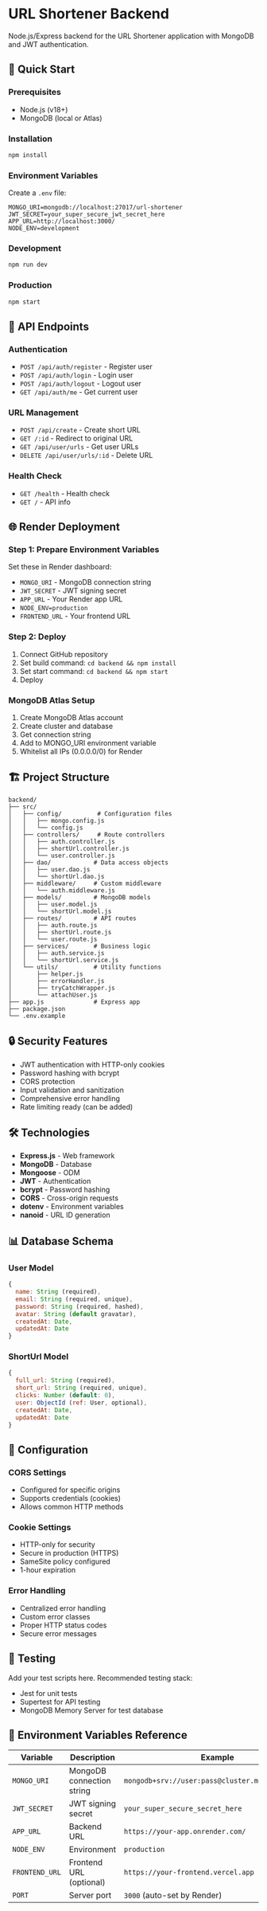# URL Shortener Backend

Node.js/Express backend for the URL Shortener application with MongoDB and JWT authentication.

## 🚀 Quick Start

### Prerequisites
- Node.js (v18+)
- MongoDB (local or Atlas)

### Installation
```bash
npm install
```

### Environment Variables
Create a `.env` file:
```env
MONGO_URI=mongodb://localhost:27017/url-shortener
JWT_SECRET=your_super_secure_jwt_secret_here
APP_URL=http://localhost:3000/
NODE_ENV=development
```

### Development
```bash
npm run dev
```

### Production
```bash
npm start
```

## 📡 API Endpoints

### Authentication
- `POST /api/auth/register` - Register user
- `POST /api/auth/login` - Login user
- `POST /api/auth/logout` - Logout user
- `GET /api/auth/me` - Get current user

### URL Management
- `POST /api/create` - Create short URL
- `GET /:id` - Redirect to original URL
- `GET /api/user/urls` - Get user URLs
- `DELETE /api/user/urls/:id` - Delete URL

### Health Check
- `GET /health` - Health check
- `GET /` - API info

## 🌐 Render Deployment

### Step 1: Prepare Environment Variables
Set these in Render dashboard:
- `MONGO_URI` - MongoDB connection string
- `JWT_SECRET` - JWT signing secret
- `APP_URL` - Your Render app URL
- `NODE_ENV=production`
- `FRONTEND_URL` - Your frontend URL

### Step 2: Deploy
1. Connect GitHub repository
2. Set build command: `cd backend && npm install`
3. Set start command: `cd backend && npm start`
4. Deploy

### MongoDB Atlas Setup
1. Create MongoDB Atlas account
2. Create cluster and database
3. Get connection string
4. Add to MONGO_URI environment variable
5. Whitelist all IPs (0.0.0.0/0) for Render

## 🏗️ Project Structure

```
backend/
├── src/
│   ├── config/          # Configuration files
│   │   ├── mongo.config.js
│   │   └── config.js
│   ├── controllers/     # Route controllers
│   │   ├── auth.controller.js
│   │   ├── shortUrl.controller.js
│   │   └── user.controller.js
│   ├── dao/            # Data access objects
│   │   ├── user.dao.js
│   │   └── shortUrl.dao.js
│   ├── middleware/     # Custom middleware
│   │   └── auth.middleware.js
│   ├── models/         # MongoDB models
│   │   ├── user.model.js
│   │   └── shortUrl.model.js
│   ├── routes/         # API routes
│   │   ├── auth.route.js
│   │   ├── shortUrl.route.js
│   │   └── user.route.js
│   ├── services/       # Business logic
│   │   ├── auth.service.js
│   │   └── shortUrl.service.js
│   └── utils/          # Utility functions
│       ├── helper.js
│       ├── errorHandler.js
│       ├── tryCatchWrapper.js
│       └── attachUser.js
├── app.js              # Express app
├── package.json
└── .env.example
```

## 🔒 Security Features

- JWT authentication with HTTP-only cookies
- Password hashing with bcrypt
- CORS protection
- Input validation and sanitization
- Comprehensive error handling
- Rate limiting ready (can be added)

## 🛠️ Technologies

- **Express.js** - Web framework
- **MongoDB** - Database
- **Mongoose** - ODM
- **JWT** - Authentication
- **bcrypt** - Password hashing
- **CORS** - Cross-origin requests
- **dotenv** - Environment variables
- **nanoid** - URL ID generation

## 📊 Database Schema

### User Model
```javascript
{
  name: String (required),
  email: String (required, unique),
  password: String (required, hashed),
  avatar: String (default gravatar),
  createdAt: Date,
  updatedAt: Date
}
```

### ShortUrl Model
```javascript
{
  full_url: String (required),
  short_url: String (required, unique),
  clicks: Number (default: 0),
  user: ObjectId (ref: User, optional),
  createdAt: Date,
  updatedAt: Date
}
```

## 🔧 Configuration

### CORS Settings
- Configured for specific origins
- Supports credentials (cookies)
- Allows common HTTP methods

### Cookie Settings
- HTTP-only for security
- Secure in production (HTTPS)
- SameSite policy configured
- 1-hour expiration

### Error Handling
- Centralized error handling
- Custom error classes
- Proper HTTP status codes
- Secure error messages

## 🧪 Testing

Add your test scripts here. Recommended testing stack:
- Jest for unit tests
- Supertest for API testing
- MongoDB Memory Server for test database

## 📝 Environment Variables Reference

| Variable | Description | Example |
|----------|-------------|---------|
| `MONGO_URI` | MongoDB connection string | `mongodb+srv://user:pass@cluster.mongodb.net/db` |
| `JWT_SECRET` | JWT signing secret | `your_super_secure_secret_here` |
| `APP_URL` | Backend URL | `https://your-app.onrender.com/` |
| `NODE_ENV` | Environment | `production` |
| `FRONTEND_URL` | Frontend URL (optional) | `https://your-frontend.vercel.app` |
| `PORT` | Server port | `3000` (auto-set by Render) |
